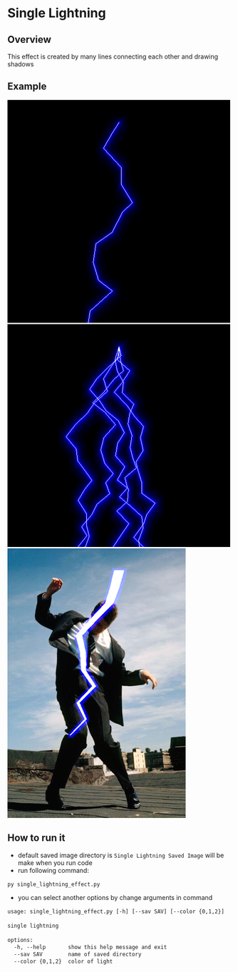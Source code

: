 # **Single Lightning**

## Overview
This effect is created by many lines connecting each other and drawing shadows

## Example
![single lightning](./Example%20Image/single_lightning15_51_31.png)
![lightning bolts](./Example%20Image/lightning_bolt_16_25_26.png)
![bigger lightning](./Example%20Image/bigger_lightning_23_09_14.png)

## How to run it
- default saved image directory is `Single Lightning Saved Image` will be make when you run code
- run following command:
```
py single_lightning_effect.py
```
- you can select another options by change arguments in command
```
usage: single_lightning_effect.py [-h] [--sav SAV] [--color {0,1,2}]

single lightning

options:
  -h, --help       show this help message and exit
  --sav SAV        name of saved directory
  --color {0,1,2}  color of light
```
